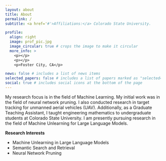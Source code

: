 ```yaml
---
layout: about
title: About
permalink: /
subtitle: <a href='#'>Affiliations:</a> Colorado State University.

profile:
  align: right
  image: prof_pic.jpg
  image_circular: true # crops the image to make it circular
  more_info: >
    <p></p>
    <p></p>
    <p>Foster City, CA</p>

news: false # includes a list of news items
selected_papers: false # includes a list of papers marked as "selected={true}"
social: true # includes social icons at the bottom of the page
---
```


My research focus is in the field of Machine Learning. My initial work was in the field of neural network pruning. I also conducted research in target tracking for unmanned aerial vehicles (UAV). Additionally, as a Graduate Teaching Assistant, I taught engineering mathematics to undergraduate students at Colorado State University. I am presently pursuing research in the field of Machine Unlearning for Large Language Models.

**Research Interests**

- Machine Unlearning in Large Language Models
- Semantic Search and Retrieval
- Neural Network Pruning
